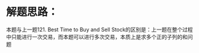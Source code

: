 解题思路：
===
本题与上一题121. Best Time to Buy and Sell Stock的区别是：上一题在整个过程中只能进行一次交易，而本题可以进行多次交易，本质上是求多个正的子列的和问题
